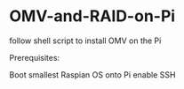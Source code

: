 # OMV-and-RAID-on-Pi

follow shell script to install OMV on the Pi

    

Prerequisites:

Boot smallest Raspian OS onto Pi
enable SSH

